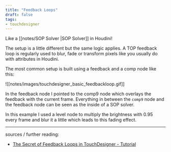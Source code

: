 ```yaml
---
title: "Feedback Loops"
draft: false
tags:
- touchdesigner
---
```


Like a [[notes/SOP Solver |SOP Solver]] in Houdini!

The setup is a little different but the same logic applies. A TOP feedback loop is regularly used to blur, fade or transform pixels like you usually do with attributes in Houdini.

The most common setup is built using a feedback and a comp node like this:

![[notes/images/touchdesigner_basic_feedbackloop.gif]]

In the feedback node I pointed to the comp9 node which overlays the feedback with the current frame. Everything in between the `comp9` node and the feedback node can be seen as the inside of a SOP solver.

In this example I used a level node to multiply the brightness with 0.95 every frame and blur it a little which leads to this fading effect.

---

sources / further reading:
- [The Secret of Feedback Loops in TouchDesigner - Tutorial](https://www.youtube.com/watch?v=JkKHKsY31no)

